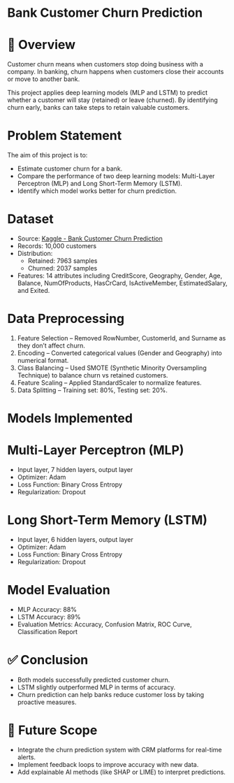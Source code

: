 # Bank Customer Churn Prediction

# 📌 Overview
Customer churn means when customers stop doing business with a company. In banking, churn happens when customers close their accounts or move to another bank.  

This project applies deep learning models (MLP and LSTM) to predict whether a customer will stay (retained) or leave (churned). By identifying churn early, banks can take steps to retain valuable customers.



# Problem Statement
The aim of this project is to:
- Estimate customer churn for a bank.  
- Compare the performance of two deep learning models: Multi-Layer Perceptron (MLP) and Long Short-Term Memory (LSTM).  
- Identify which model works better for churn prediction.  
# Dataset
- Source: [Kaggle - Bank Customer Churn Prediction](https://www.kaggle.com/datasets/bank-customer-churn-prediction)  
- Records: 10,000 customers  
- Distribution:  
  - Retained: 7963 samples  
  - Churned: 2037 samples  
- Features: 14 attributes including CreditScore, Geography, Gender, Age, Balance, NumOfProducts, HasCrCard, IsActiveMember, EstimatedSalary, and Exited.  
# Data Preprocessing
1. Feature Selection – Removed RowNumber, CustomerId, and Surname as they don’t affect churn.  
2. Encoding – Converted categorical values (Gender and Geography) into numerical format.  
3. Class Balancing – Used SMOTE (Synthetic Minority Oversampling Technique) to balance churn vs retained customers.  
4. Feature Scaling – Applied StandardScaler to normalize features.  
5. Data Splitting – Training set: 80%, Testing set: 20%.  
# Models Implemented
# Multi-Layer Perceptron (MLP)
- Input layer, 7 hidden layers, output layer  
- Optimizer: Adam  
- Loss Function: Binary Cross Entropy  
- Regularization: Dropout  
# Long Short-Term Memory (LSTM)
- Input layer, 6 hidden layers, output layer  
- Optimizer: Adam  
- Loss Function: Binary Cross Entropy  
- Regularization: Dropout  
# Model Evaluation
- MLP Accuracy: 88%  
- LSTM Accuracy: 89%  
- Evaluation Metrics: Accuracy, Confusion Matrix, ROC Curve, Classification Report  

# ✅ Conclusion
- Both models successfully predicted customer churn.  
- LSTM slightly outperformed MLP in terms of accuracy.  
- Churn prediction can help banks reduce customer loss by taking proactive measures.  

# 🚀 Future Scope
- Integrate the churn prediction system with CRM platforms for real-time alerts.  
- Implement feedback loops to improve accuracy with new data.  
- Add explainable AI methods (like SHAP or LIME) to interpret predictions.  
